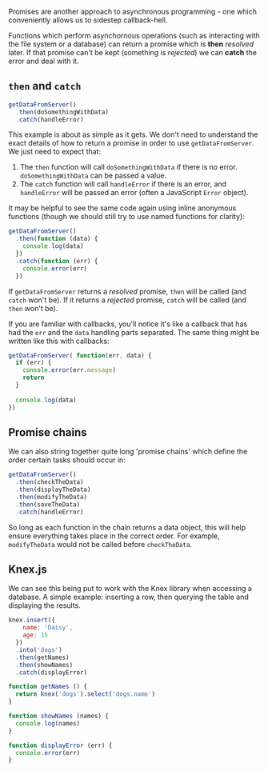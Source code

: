 Promises are another approach to asynchronous programming - one which conveniently allows us to sidestep callback-hell.

Functions which perform asynchornous operations (such as interacting with the file system or a database) can return a promise which is **then** _resolved_ later. If that promise can't be kept (something is _rejected_) we can **catch** the error and deal with it.

## `then` and `catch`

```js
getDataFromServer()
  .then(doSomethingWithData)
  .catch(handleError)
```
This example is about as simple as it gets. We don't need to understand the exact details of how to return a promise in order to use `getDataFromServer`. We just need to expect that:

1. The `then` function will call `doSomethingWithData` if there is no error. `doSomethingWithData` can be passed a value.
2. The `catch` function will call `handleError` if there is an error, and `handleError` will be passed an error (often a JavaScript `Error` object).

It may be helpful to see the same code again using inline anonymous functions (though we should still try to use named functions for clarity):
```js
getDataFromServer()
  .then(function (data) {
    console.log(data)
  })
  .catch(function (err) {
    console.error(err)
  })
```
If `getDataFromServer` returns a _resolved_ promise, `then` will be called (and `catch` won't be). If it returns a _rejected_ promise, `catch` will be called (and `then` won't be).

If you are familiar with callbacks, you'll notice it's like a callback that has had the `err` and the `data` handling parts separated. The same thing might be written like this with callbacks: 

```js
getDataFromServer( function(err, data) {
  if (err) {
    console.error(err.message)
    return
  }
  
  console.log(data)
})
```

## Promise chains

We can also string together quite long 'promise chains' which define the order certain tasks should occur in:

```js
getDataFromServer()
  .then(checkTheData)
  .then(displayTheData)
  .then(modifyTheData)
  .then(saveTheData)
  .catch(handleError)
```
So long as each function in the chain returns a data object, this will help ensure everything takes place in the correct order. For example, `modifyTheData` would not be called before `checkTheData`.

## Knex.js

We can see this being put to work with the Knex library when accessing a database. A simple example: inserting a row, then querying the table and displaying the results.
```js
knex.insert({
    name: 'Daisy',
    age: 15
  })
  .into('dogs')
  .then(getNames)
  .then(showNames)
  .catch(displayError)

function getNames () {
  return knex('dogs').select('dogs.name')
}

function showNames (names) {
  console.log(names)
}

function displayError (err) {
  console.error(err)
}
```
